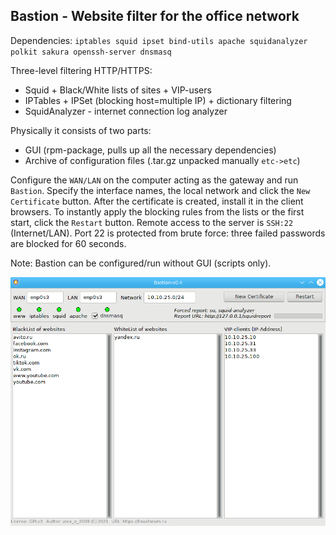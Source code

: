 Bastion - Website filter for the office network
--
Dependencies: `iptables squid ipset bind-utils apache squidanalyzer polkit sakura openssh-server dnsmasq`

Three-level filtering HTTP/HTTPS:
+ Squid + Black/White lists of sites + VIP-users
+ IPTables + IPSet (blocking host=multiple IP) + dictionary filtering
+ SquidAnalyzer - internet connection log analyzer

Physically it consists of two parts:
+ GUI (rpm-package, pulls up all the necessary dependencies)
+ Archive of configuration files (.tar.gz unpacked manually `etc->etc`)

Configure the `WAN/LAN` on the computer acting as the gateway and run `Bastion`. Specify the interface names, the local network and click the `New Certificate` button. After the certificate is created, install it in the client browsers. To instantly apply the blocking rules from the lists or the first start, click the `Restart` button. Remote access to the server is `SSH:22` (Internet/LAN). Port 22 is protected from brute force: three failed passwords are blocked for 60 seconds.

Note: Bastion can be configured/run without GUI (scripts only).

![](https://github.com/AKotov-dev/bastion/blob/main/ScreenShot1.png)
